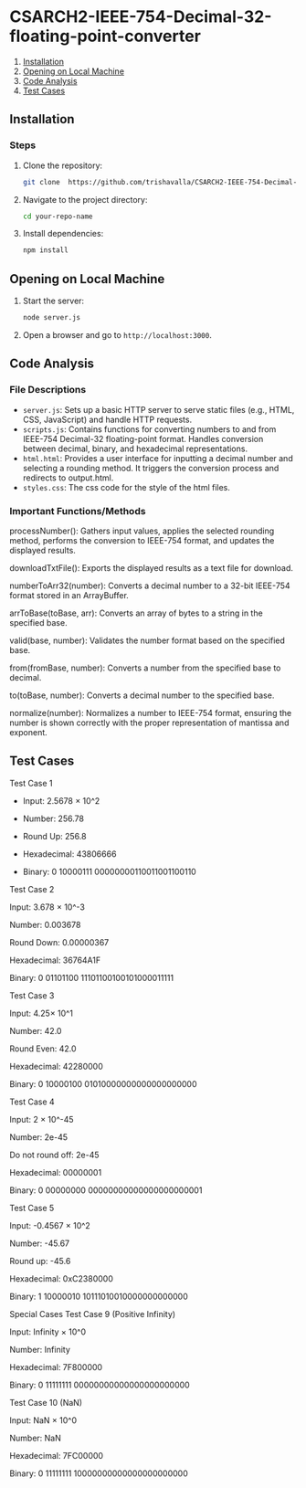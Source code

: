 # CSARCH2-IEEE-754-Decimal-32-floating-point-converter

1. [Installation](#installation)
2. [Opening on Local Machine](#opening-on-local-machine)
3. [Code Analysis](#code-analysis)
4. [Test Cases](#test-cases)

## Installation

### Steps
1. Clone the repository:
    ```bash
    git clone  https://github.com/trishavalla/CSARCH2-IEEE-754-Decimal-32-floating-point-converter.git
    ```
2. Navigate to the project directory:
    ```bash
    cd your-repo-name
    ```
3. Install dependencies:
    ```bash
    npm install
    ```
    
## Opening on Local Machine

1. Start the server:
    ```bash
    node server.js
    ```
2. Open a browser and go to `http://localhost:3000`.

## Code Analysis

### File Descriptions
- `server.js`: Sets up a basic HTTP server to serve static files (e.g., HTML, CSS, JavaScript) and handle HTTP requests.
- `scripts.js`: Contains functions for converting numbers to and from IEEE-754 Decimal-32 floating-point format. Handles conversion between decimal, binary, and hexadecimal representations.
- `html.html`: Provides a user interface for inputting a decimal number and selecting a rounding method. It triggers the conversion process and redirects to output.html.
- `styles.css`: The css code for the style of the html files.

### Important Functions/Methods
processNumber(): Gathers input values, applies the selected rounding method, performs the conversion to IEEE-754 format, and updates the displayed results.

downloadTxtFile(): Exports the displayed results as a text file for download.

numberToArr32(number): Converts a decimal number to a 32-bit IEEE-754 format stored in an ArrayBuffer.

arrToBase(toBase, arr): Converts an array of bytes to a string in the specified base.

valid(base, number): Validates the number format based on the specified base.

from(fromBase, number): Converts a number from the specified base to decimal.

to(toBase, number): Converts a decimal number to the specified base.

normalize(number): Normalizes a number to IEEE-754 format, ensuring the number is shown correctly with the proper representation of mantissa and exponent.

## Test Cases
Test Case 1

- Input: 2.5678 × 10^2

- Number: 256.78

- Round Up: 256.8

- Hexadecimal: 43806666

- Binary: 0 10000111 00000000110011001100110

Test Case 2

Input: 3.678 × 10^-3

Number: 0.003678

Round Down: 0.00000367

Hexadecimal: 36764A1F

Binary: 0 01101100 11101100100101000011111

Test Case 3

Input: 4.25× 10^1

Number: 42.0

Round Even: 42.0

Hexadecimal: 42280000

Binary: 0 10000100 01010000000000000000000

Test Case 4

Input: 2 × 10^-45

Number: 2e-45

Do not round off: 2e-45

Hexadecimal: 00000001

Binary: 0 00000000 00000000000000000000001

Test Case 5

Input: -0.4567 × 10^2

Number: -45.67

Round up: -45.6

Hexadecimal: 0xC2380000

Binary: 1 10000010 10111010010000000000000

Special Cases
Test Case 9 (Positive Infinity)

Input: Infinity × 10^0

Number: Infinity

Hexadecimal: 7F800000

Binary: 0 11111111 00000000000000000000000

Test Case 10 (NaN)

Input: NaN × 10^0

Number: NaN

Hexadecimal: 7FC00000

Binary: 0 11111111 10000000000000000000000
